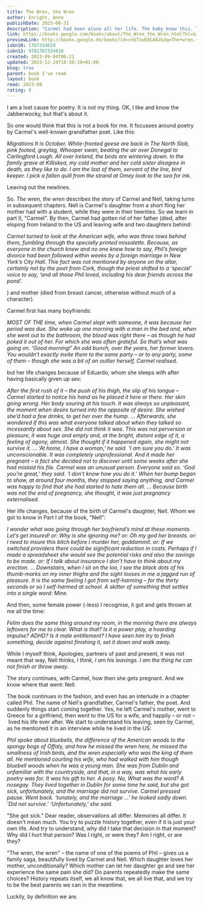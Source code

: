 ```yaml
---
title: The Wren, the Wren
author: Enright, Anne
publishDate: 2023-08-31
description: "Carmel had been alone all her life. The baby knew this. They looked at each other, and all of time was there. The baby knew how vast her mother's loneliness had been. A generational saga of daughterhood and motherhood, from the Booker Prize-winning Irish author 'The Wren, The Wren is a magnificent novel' SALLY ROONEY, author of NORMAL PEOPLE 'One of our greatest living novelists' THE TIMES 'Might just be her best yet' LOUISE KENNEDY, author of TRESPASSES 'The unofficial rock star of literary fiction' IRISH TIMES Nell - funny, brave and so much loved - is a young woman with adventure on her mind. As she sets out into the world, she finds her family history hard to escape. For her mother, Carmel, Nell's leaving home opens a space in her heart, where the turmoil of a lifetime begins to churn. And across the generations falls the long shadow of Carmel's famous father, an Irish poet of beautiful words and brutal actions. This is a meditation on love: spiritual, romantic, darkly sexual or genetic. A generational saga that traces the inheritance not just of trauma but also of wonder, it is a testament to the glorious resilience of women in the face of promises false and true. Above all, it is an exploration of the love between mother and daughter - sometimes fierce, often painful, but always transcendent."
link: https://books.google.com/books/about/The_Wren_the_Wren.html?hl=&id=cnGTzwEACAAJ
previewLink: http://books.google.de/books?id=cnGTzwEACAAJ&dq=The+wren,+the+wren&hl=&as_pt=BOOKS&cd=3&source=gbs_api
isbn10: 1787334619
isbn13: 9781787334618
created: 2023-09-04T06:21
updated: 2023-12-24T18:50:19+01:00
blog: true
parent: book I've read
layout: book
read: 2023-09
rating: 9
---
```


I am a lost cause for poetry. It is not my thing. OK, I like and know the Jabberwocky, but that's about it.

So one would think that this is not a book for me.  It focusses around poetry by Carmel's well-known grandfather poet.  Like this:

_Migrations It is October. White-fronted geese are back in The North Slob, pink footed, greylag, Whooper swan, beating the air over Donegal to Carlingford Lough. All over Ireland, the birds are wintering down. In the family grave at Killiskea, my cold mother and her cold sister disagree in death, as they like to do. I am the last of them, servant of the line, bird keeper. I pick a fallen quill from the strand at Omey look to the sea for ink._

Leaving out the newlines.

So. _The wren, the wren_ describes the story of Carmel and Nell, taking turns in subsequent chapters. Nell is Carmel's daughter from a short fling her mother had with a student, while they were in their twenties. So we learn in part II, "Carmel". By then, Carmel had gotten rid of her father (died, after eloping from Ireland to the US and leaving wife and two daughters behind:

_Carmel turned to look at the American wife, who was three rows behind them, fumbling through the specially printed missalette. Because, as everyone in the church knew and no one knew how to say, Phil’s foreign divorce had been followed within weeks by a foreign marriage in New York’s City Hall. This fact was not mentioned by anyone on the altar, certainly not by the poet from Cork, though the priest shifted to a ‘special’ voice to say, ‘and all those Phil loved, including his dear friends across the pond’._

) and mother (died from breast cancer, otherwise without much of a character).

Carmel first has many boyfriends:

_MOST OF THE time, when Carmel slept with someone, it was because her period was due. She woke up one morning with a man in the bed and, when she went out to the bathroom, the blood was right there – as though he had poked it out of her. For which she was often grateful. So that’s what was going on. ‘Good morning!’ An odd bunch, over the years, her former lovers. You wouldn’t exactly invite them to the same party – or to any party, some of them – though she was a bit of an outlier herself, Carmel realised._

but her life changes because of Eduardo, whom she sleeps with after having basically given up sex:

_After the first rush of it – the push of his thigh, the slip of his tongue – Carmel started to notice his hand as he placed it here or there. Her skin going wrong. Her body souring at his touch. It was always so unpleasant, the moment when desire turned into the opposite of desire. She wished she’d had a few drinks, to get her over the hump._
...
_Afterwards, she wondered if this was what everyone talked about when they talked so incessantly about sex. She did not think it was. This was not perversion or pleasure, it was huge and empty and, at the bright, distant edge of it, a feeling of agony, almost. She thought if it happened again, she might not survive it._
...
_‘At home, I have a woman,’ he said. ‘I am sure you do.’ It was unconscionable. It was completely unprofessional. And it made her pregnant – a fact she decided not to discover until some weeks after she had mislaid his file. Carmel was an unusual person. Everyone said so. ‘God you’re great,’ they said. ‘I don’t know how you do it.’ When her bump began to show, at around four months, they stopped saying anything, and Carmel was happy to find that she had started to hate them all._
...
_Because birth was not the end of pregnancy, she thought, it was just pregnancy externalised._

Her life changes, because of the birth of Carmel's daughter, Nell.  Whom we got to know in Part I of the book, "Nell":

_I wonder what was going through her boyfriend’s mind at these moments. Let’s get insured! or: Why is she ignoring me? or: Oh my god her breasts. or: I need to insure this bitch before I murder her, goddammit. or: If we switched providers there could be significant reduction in costs. Perhaps if I made a spreadsheet she would see the potential risks and also the savings to be made. or: If I talk about insurance I don’t have to think about my erection._
...
_Downstairs, when I sit on the loo, I see the black dots of his thumb-marks on my inner thighs and the sight looses in me a jagged run of pleasure. It is the same feeling I got from self-harming – for the thirty seconds or so I self-harmed at school. A skitter of something that settles into a single word: Mine._

And then, some female power (-less) I recognise, it got and gets thrown at me all the time:

_Felim does the same thing around my room, in the morning there are always leftovers for me to clear. What is that? Is it a power play, a hoarding impulse? ADHD? Is it male entitlement? I have seen him try to finish something, decide against finishing it, set it down and walk away._

While I myself think, Apologies, partners of past and present, it was not meant that way, Nell thinks, *I think, I am his leavings. I am the thing he can not finish or throw away.*

The story continues, with Carmel, how then she gets pregnant.  And we know where that went: Nell.

The book continues in the fashion, and even has an interlude in a chapter called Phil.  The name of Nell's grandfather, Carmel's father, the poet.  And suddenly things start coming together.  Yes, he left Carmel's mother, went to Greece for a girlfriend, then went to the US for a wife, and happily – or not – lived his life ever after.  We start to understand his leaving, seen by Carmel, as he mentioned it in an interview while he lived in the US:

_Phil spoke about bluebells, the difference of the American woods to the spongy bogs of Offaly, and how he missed the wren here, he missed the smallness of Irish birds, and the wren especially who was the king of them all. He mentioned courting his wife, who had walked with him though bluebell woods when he was a young man. She was from Dublin and unfamiliar with the countryside, and that, in a way, was what his early poetry was for. It was his gift to her. A posy. No, What was the word? A nosegay. They lived together in Dublin for some time he said, but she got sick, unfortunately, and the marriage did not survive. Carmel pressed pause. Went back. ‘tunately, and the marriage …’ he looked sadly down. ‘Did not survive.’ ‘Unfortunately,’ she said._

"She got sick."  Dear reader, observations all differ.  Memories all differ.  It doesn't mean much.  You try to puzzle history together, even if it is just your own life.  And try to understand, why did I take that decision in that moment?  Why did I hurt that person?  Was I right, or were they?  Am I right, or are they?

"The wren, the wren" – the name of one of the poems of Phil – gives us a family saga, beautifully lived by Carmel and Nell.  Which daughter loves her mother, unconditionally?  Which mother can let her daughter go and see her experience the same pain she did?  Do parents repeatedly make the same choices?  History repeats itself, we all know that, we all live that, and we try to be the best parents we can in the meantime.

Luckily, by definition we are.
